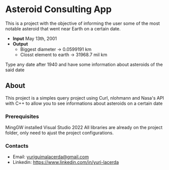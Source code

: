 # Asteroid Consulting App

This is a project with the objective of informing the user some of the most notable asteroid that went near Earth on a certain date.

* **Input** 
  May 13th, 2001
* **Output**
  - Biggest diameter -> 0.0599191 km
  - Closst element to earth -> 31968.7 mil km

Type any date after 1940 and have some information about asteroids of the said date

## About

This project is a simples query project using Curl, nlohmann and Nasa's API with C++ to allow you to see informations about asteroids on a certain date

### Prerequisites

MingGW installed
Visual Studio 2022
All libraries are already on the project folder, only need to ajust the project configurations.

### Contacts

- Email: yuriguimalacerda@gmail.com
- Linkedin: https://www.linkedin.com/in/yuri-lacerda
